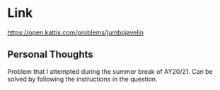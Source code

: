 # Link

https://open.kattis.com/problems/jumbojavelin

## Personal Thoughts

Problem that I attempted during the summer break of AY20/21. Can be solved by following the instructions in the question.

